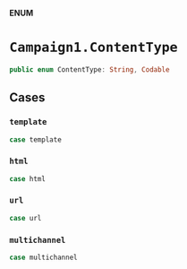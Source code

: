 **ENUM**

# `Campaign1.ContentType`

```swift
public enum ContentType: String, Codable
```

## Cases
### `template`

```swift
case template
```

### `html`

```swift
case html
```

### `url`

```swift
case url
```

### `multichannel`

```swift
case multichannel
```
